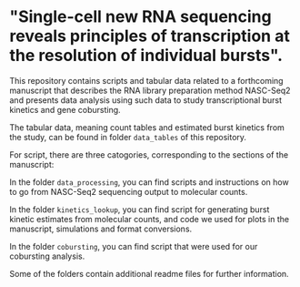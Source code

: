 # "Single-cell new RNA sequencing reveals principles of transcription at the resolution of individual bursts".
This repository contains scripts and tabular data related to a forthcoming manuscript that describes the RNA library preparation method NASC-Seq2 and presents data analysis using such data to study transcriptional burst kinetics and gene cobursting.

The tabular data, meaning count tables and estimated burst kinetics from the study, can be found in folder `data_tables` of this repository.

For script, there are three catogories, corresponding to the sections of the manuscript:

In the folder `data_processing`, you can find scripts and instructions on how to go from NASC-Seq2 sequencing output to molecular counts.

In the folder `kinetics_lookup`, you can find script for generating burst kinetic estimates from molecular counts, and code we used for plots in the manuscript, simulations and format conversions.

In the folder `cobursting`, you can find script that were used for our cobursting analysis.

Some of the folders contain additional readme files for further information.
